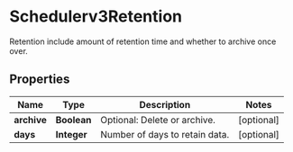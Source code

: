 

# Schedulerv3Retention

Retention include amount of retention time and whether to archive once over.

## Properties

| Name | Type | Description | Notes |
|------------ | ------------- | ------------- | -------------|
|**archive** | **Boolean** | Optional: Delete or archive. |  [optional] |
|**days** | **Integer** | Number of days to retain data. |  [optional] |



